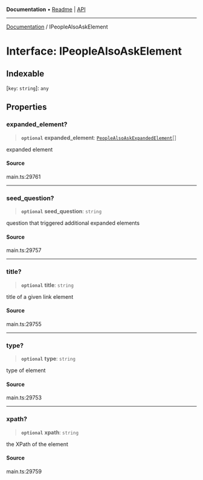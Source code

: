 **Documentation** • [Readme](../README.md) \| [API](../globals.md)

***

[Documentation](../README.md) / IPeopleAlsoAskElement

# Interface: IPeopleAlsoAskElement

## Indexable

 \[`key`: `string`\]: `any`

## Properties

### expanded\_element?

> **`optional`** **expanded\_element**: [`PeopleAlsoAskExpandedElement`](../classes/PeopleAlsoAskExpandedElement.md)[]

expanded element

#### Source

main.ts:29761

***

### seed\_question?

> **`optional`** **seed\_question**: `string`

question that triggered additional expanded elements

#### Source

main.ts:29757

***

### title?

> **`optional`** **title**: `string`

title of a given link element

#### Source

main.ts:29755

***

### type?

> **`optional`** **type**: `string`

type of element

#### Source

main.ts:29753

***

### xpath?

> **`optional`** **xpath**: `string`

the XPath of the element

#### Source

main.ts:29759

